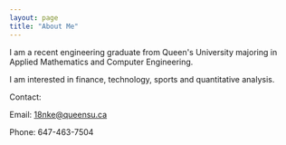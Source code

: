 ```yaml
---
layout: page
title: "About Me"
---
```

I am a recent engineering graduate from Queen's University majoring in Applied Mathematics and Computer Engineering.

I am interested in finance, technology, sports and quantitative analysis. 

Contact: 

Email: 18nke@queensu.ca 

Phone: 647-463-7504
